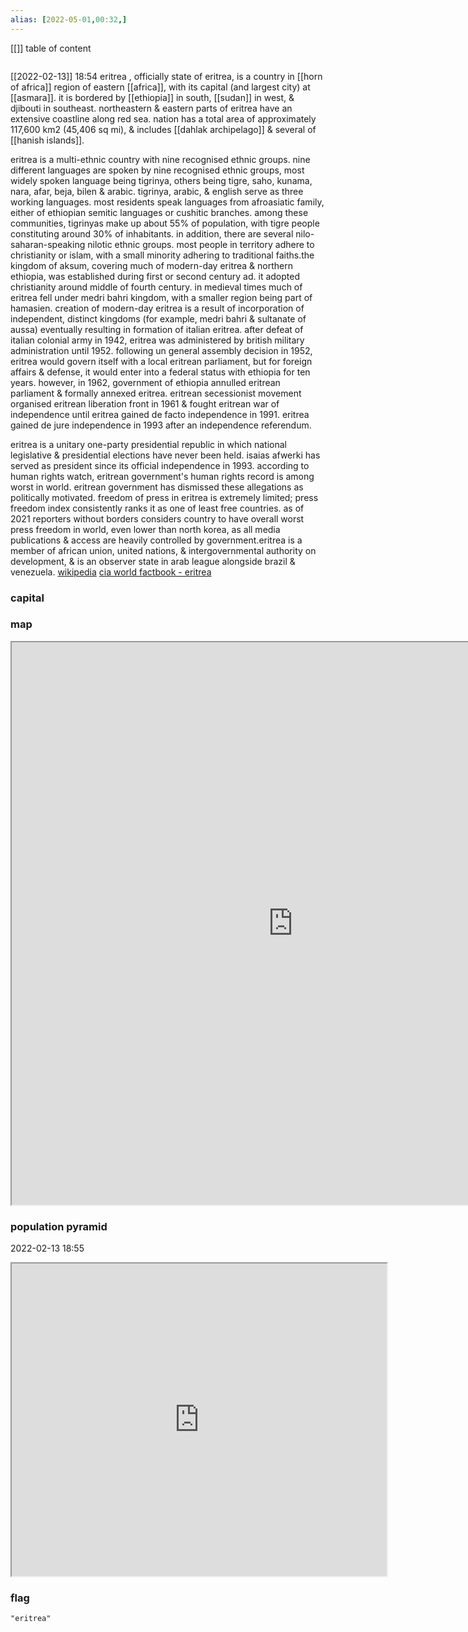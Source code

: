 ```yaml
---
alias: [2022-05-01,00:32,]
---
```

[[]]
table of content
```toc
```
[[2022-02-13]] 18:54
eritrea , officially state of eritrea, is a country in [[horn of africa]] region of eastern [[africa]], with its capital (and largest city) at [[asmara]]. it is bordered by [[ethiopia]] in south, [[sudan]] in west, & djibouti in southeast. northeastern & eastern parts of eritrea have an extensive coastline along red sea. nation has a total area of approximately 117,600 km2 (45,406 sq mi), & includes [[dahlak archipelago]] & several of [[hanish islands]].

eritrea is a multi-ethnic country with nine recognised ethnic groups. nine different languages are spoken by nine recognised ethnic groups, most widely spoken language being tigrinya, others being tigre, saho, kunama, nara, afar, beja, bilen & arabic. tigrinya, arabic, & english serve as three working languages. most residents speak languages from afroasiatic family, either of ethiopian semitic languages or cushitic branches. among these communities, tigrinyas make up about 55% of population, with tigre people constituting around 30% of inhabitants. in addition, there are several nilo-saharan-speaking nilotic ethnic groups. most people in territory adhere to christianity or islam, with a small minority adhering to traditional faiths.the kingdom of aksum, covering much of modern-day eritrea & northern ethiopia, was established during first or second century ad. it adopted christianity around middle of fourth century. in medieval times much of eritrea fell under medri bahri kingdom, with a smaller region being part of hamasien. creation of modern-day eritrea is a result of incorporation of independent, distinct kingdoms (for example, medri bahri & sultanate of aussa) eventually resulting in formation of italian eritrea. after defeat of italian colonial army in 1942, eritrea was administered by british military administration until 1952. following un general assembly decision in 1952, eritrea would govern itself with a local eritrean parliament, but for foreign affairs & defense, it would enter into a federal status with ethiopia for ten years. however, in 1962, government of ethiopia annulled eritrean parliament & formally annexed eritrea. eritrean secessionist movement organised eritrean liberation front in 1961 & fought eritrean war of independence until eritrea gained de facto independence in 1991. eritrea gained de jure independence in 1993 after an independence referendum.

eritrea is a unitary one-party presidential republic in which national legislative & presidential elections have never been held. isaias afwerki has served as president since its official independence in 1993. according to human rights watch, eritrean government's human rights record is among worst in world. eritrean government has dismissed these allegations as politically motivated. freedom of press in eritrea is extremely limited; press freedom index consistently ranks it as one of least free countries. as of 2021 reporters without borders considers country to have overall worst press freedom in world, even lower than north korea, as all media publications & access are heavily controlled by government.eritrea is a member of african union, united nations, & intergovernmental authority on development, & is an observer state in arab league alongside brazil & venezuela.
[wikipedia](https://en.wikipedia.org/wiki/eritrea)
[cia world factbook - eritrea](https://www.cia.gov/the-world-factbook/countries/eritrea)
### capital

### map
<iframe src="https://duckduckgo.com/?t=ffab&q=eritrea&ia=web&iaxm=about" width="900" height="900" ></iframe>

### population pyramid

2022-02-13 18:55

<iframe src="https://www.populationpyramid.net/eritrea/2019/" width="600" height="500" ></iframe>

### flag

```query
"eritrea"
```